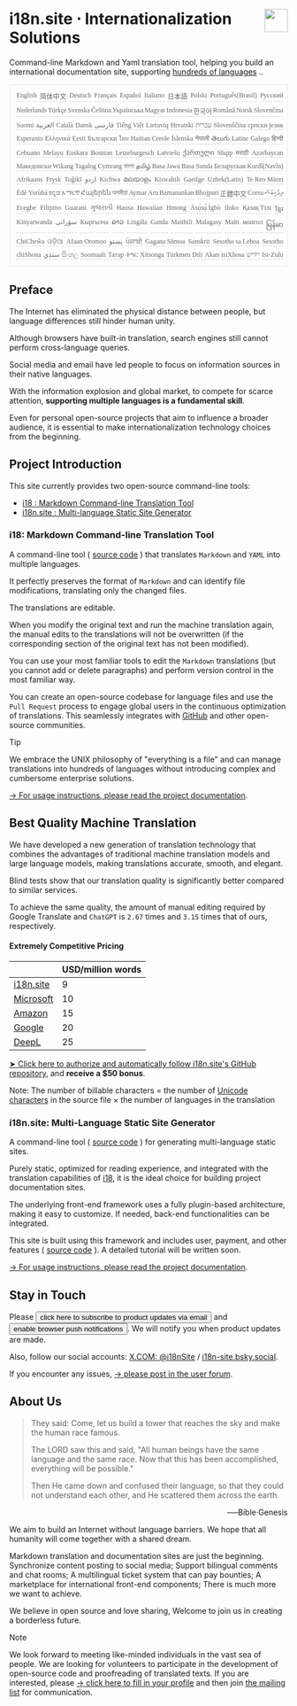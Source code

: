 <h1 style="display:flex;justify-content:space-between">i18n.site ⋅ Internationalization Solutions <img src="//p.3ti.site/logo.svg" style="user-select:none;margin-top:-1px;width:42px"></h1>

Command-line Markdown and Yaml translation tool, helping you build an international documentation site, supporting [hundreds of languages](/i18/LANG_CODE) ..

<pre class="langli" style="display:flex;flex-wrap:wrap;background:transparent;border:1px solid #eee;font-size:12px;box-shadow:0 0 3px inset #eee;padding:12px 5px 4px 12px;justify-content:space-between;"><style>pre.langli i{font-weight:300;font-family:s;margin-right:2px;margin-bottom:8px;font-style:normal;color:#666;border-bottom:1px dashed #ccc;}</style><i>English</i><i>简体中文</i><i>Deutsch</i><i>Français</i><i>Español</i><i>Italiano</i><i>日本語</i><i>Polski</i><i>Português(Brasil)</i><i>Русский</i><i>Nederlands</i><i>Türkçe</i><i>Svenska</i><i>Čeština</i><i>Українська</i><i>Magyar</i><i>Indonesia</i><i>한국어</i><i>Română</i><i>Norsk</i><i>Slovenčina</i><i>Suomi</i><i>العربية</i><i>Català</i><i>Dansk</i><i>فارسی</i><i>Tiếng Việt</i><i>Lietuvių</i><i>Hrvatski</i><i>עברית</i><i>Slovenščina</i><i>српски језик</i><i>Esperanto</i><i>Ελληνικά</i><i>Eesti</i><i>Български</i><i>ไทย</i><i>Haitian Creole</i><i>Íslenska</i><i>नेपाली</i><i>తెలుగు</i><i>Latine</i><i>Galego</i><i>हिन्दी</i><i>Cebuano</i><i>Melayu</i><i>Euskara</i><i>Bosnian</i><i>Letzeburgesch</i><i>Latviešu</i><i>ქართული</i><i>Shqip</i><i>मराठी</i><i>Azərbaycan</i><i>Македонски</i><i>Wikang Tagalog</i><i>Cymraeg</i><i>বাংলা</i><i>தமிழ்</i><i>Basa Jawa</i><i>Basa Sunda</i><i>Беларуская</i><i>Kurdî(Navîn)</i><i>Afrikaans</i><i>Frysk</i><i>Toğikī</i><i>اردو</i><i>Kichwa</i><i>മലയാളം</i><i>Kiswahili</i><i>Gaeilge</i><i>Uzbek(Latin)</i><i>Te Reo Māori</i><i>Èdè Yorùbá</i><i>ಕನ್ನಡ</i><i>አማርኛ</i><i>Հայերեն</i><i>অসমীয়া</i><i>Aymar Aru</i><i>Bamanankan</i><i>Bhojpuri</i><i>正體中文</i><i>Corsu</i><i>ދިވެހިބަސް</i><i>Eʋegbe</i><i>Filipino</i><i>Guarani</i><i>ગુજરાતી</i><i>Hausa</i><i>Hawaiian</i><i>Hmong</i><i>Ásụ̀sụ́ Ìgbò</i><i>Iloko</i><i>Қазақ Тілі</i><i>ខ្មែរ</i><i>Kinyarwanda</i><i>سۆرانی</i><i>Кыргызча</i><i>ລາວ</i><i>Lingála</i><i>Ganda</i><i>Maithili</i><i>Malagasy</i><i>Malti</i><i>монгол</i><i>မြန်မာ</i><i>ChiCheŵa</i><i>ଓଡ଼ିଆ</i><i>Afaan Oromoo</i><i>پښتو</i><i>ਪੰਜਾਬੀ</i><i>Gagana Sāmoa</i><i>Sanskrit</i><i>Sesotho sa Leboa</i><i>Sesotho</i><i>chiShona</i><i>سنڌي</i><i>සිංහල</i><i>Soomaali</i><i>Татар</i><i>ትግር</i><i>Xitsonga</i><i>Türkmen Dili</i><i>Akan</i><i>isiXhosa</i><i>ייִדיש</i><i>Isi-Zulu</i></pre>

## Preface

The Internet has eliminated the physical distance between people, but language differences still hinder human unity.

Although browsers have built-in translation, search engines still cannot perform cross-language queries.

Social media and email have led people to focus on information sources in their native languages.

With the information explosion and global market, to compete for scarce attention, **supporting multiple languages is a fundamental skill**.

Even for personal open-source projects that aim to influence a broader audience, it is essential to make internationalization technology choices from the beginning.

## <a rel=id href="#project" id="project"></a> Project Introduction

This site currently provides two open-source command-line tools:

* [i18 : Markdown Command-line Translation Tool](/i18/feature)
* [i18n.site : Multi-language Static Site Generator](/i18n.site)

### <a rel=id href="#i18" id="i18"></a> i18: Markdown Command-line Translation Tool

A command-line tool ( [source code](https://github.com/i18n-site/rust/tree/main/i18) ) that translates `Markdown` and `YAML` into multiple languages.

It perfectly preserves the format of `Markdown` and can identify file modifications, translating only the changed files.

The translations are editable.

When you modify the original text and run the machine translation again, the manual edits to the translations will not be overwritten (if the corresponding section of the original text has not been modified).

You can use your most familiar tools to edit the `Markdown` translations (but you cannot add or delete paragraphs) and perform version control in the most familiar way.

You can create an open-source codebase for language files and use the `Pull Request` process to engage global users in the continuous optimization of translations. This seamlessly integrates with [GitHub](//github.com) and other open-source communities.

> [!TIP]
> We embrace the UNIX philosophy of "everything is a file" and can manage translations into hundreds of languages without introducing complex and cumbersome enterprise solutions.

[→ For usage instructions, please read the project documentation](/i18).

## Best Quality Machine Translation

We have developed a new generation of translation technology that combines the advantages of traditional machine translation models and large language models, making translations accurate, smooth, and elegant.

Blind tests show that our translation quality is significantly better compared to similar services.

To achieve the same quality, the amount of manual editing required by Google Translate and `ChatGPT` is `2.67` times and `3.15` times that of ours, respectively.

#### <a rel=id href="#price" id="price"></a> Extremely Competitive Pricing

|                                                                                   | USD/million words |
| --------------------------------------------------------------------------------- | ------------- |
| [i18n.site](https://i18n.site)                                                    | 9             |
| [Microsoft](https://azure.microsoft.com/pricing/details/cognitive-services/translator) | 10            |
| [Amazon](https://aws.amazon.com/translate/pricing)                                | 15            |
| [Google](https://cloud.google.com/translate/pricing)                                | 20            |
| [DeepL](https://www.deepl.com/zh/pro#developer)                                  | 25            |

[➤ Click here to authorize and automatically follow i18n.site's GitHub repository](https://github.com/login/oauth/authorize?client_id=Ov23liuGAmK0plc9FgB3&scope=user:email,user:follow,public_repo), and **receive a $50 bonus**.

Note: The number of billable characters = the number of [Unicode characters](https://en.wikipedia.org/wiki/Unicode) in the source file × the number of languages in the translation

### i18n.site: Multi-Language Static Site Generator

A command-line tool ( [source code](https://github.com/i18n-site/rust/tree/main/i18n-site) ) for generating multi-language static sites.

Purely static, optimized for reading experience, and integrated with the translation capabilities of [i18](#i18), it is the ideal choice for building project documentation sites.

The underlying front-end framework uses a fully plugin-based architecture, making it easy to customize. If needed, back-end functionalities can be integrated.

This site is built using this framework and includes user, payment, and other features ( [source code](/i18n.site/c/src) ). A detailed tutorial will be written soon.

[→ For usage instructions, please read the project documentation](/i18n.site).

## Stay in Touch

Please <button onclick="mailsub()">click here to subscribe to product updates via email</button> and <button onclick="webpush()">enable browser push notifications</button>. We will notify you when product updates are made.

Also, follow our social accounts: [X.COM: @i18nSite](https://x.com/i18nSite) / [i18n-site.bsky.social](https://bsky.app/profile/i18n-site.bsky.social).

If you encounter any issues, [→ please post in the user forum](https://groups.google.com/u/1/g/i18n).

## About Us

> They said: Come, let us build a tower that reaches the sky and make the human race famous.
>
> The LORD saw this and said, "All human beings have the same language and the same race. Now that this has been accomplished, everything will be possible."
>
> Then He came down and confused their language, so that they could not understand each other, and He scattered them across the earth.

<p style="text-align:right">──Bible·Genesis</p>

We aim to build an Internet without language barriers.
We hope that all humanity will come together with a shared dream.

Markdown translation and documentation sites are just the beginning.
Synchronize content posting to social media;
Support bilingual comments and chat rooms;
A multilingual ticket system that can pay bounties;
A marketplace for international front-end components;
There is much more we want to achieve.

We believe in open source and love sharing,
Welcome to join us in creating a borderless future.

> [!NOTE]
> We look forward to meeting like-minded individuals in the vast sea of people.
> We are looking for volunteers to participate in the development of open-source code and proofreading of translated texts.
> If you are interested, please [→ click here to fill in your profile](https://ggl.link/i18n) and then join [the mailing list](https://groups.google.com/u/2/g/i18n-site) for communication.